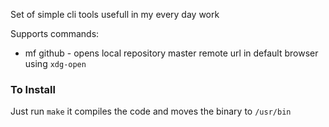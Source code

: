 Set of simple cli tools usefull in my every day work

Supports commands:
- mf github - opens local repository master remote url in default browser using `xdg-open`


### To Install

Just run `make` it compiles the code and moves the binary to `/usr/bin`
